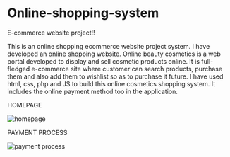 # Online-shopping-system
E-commerce website project!!

This is an online shopping ecommerce website project system. I have developed an online shopping website.  Online beauty cosmetics is a web portal developed to display and sell
cosmetic products online. It is full-fledged e-commerce site where customer can search products, purchase them and also add them to wishlist so as to purchase it future.
I have used html, css, php and JS to build this online cosmetics shopping system. It includes the online payment method too in the application.

HOMEPAGE

![homepage](https://github.com/reiiynaa/Online-shopping-system/assets/70642328/04eadb24-15b5-46d4-95be-f985d291912d)

PAYMENT PROCESS

![payment process](https://github.com/reiiynaa/Online-shopping-system/assets/70642328/145ab6cb-be5a-4046-973a-978915133d07)




